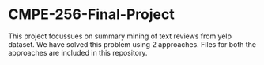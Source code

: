 # CMPE-256-Final-Project

This project focussues on summary mining of text reviews from yelp dataset. We have solved this problem using 2 approaches.
Files for both the approaches are included in this repository.
